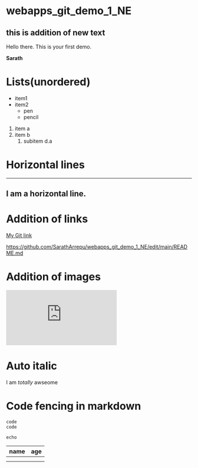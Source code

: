 # webapps_git_demo_1_NE

## this is addition of new text

Hello there.
This is your first demo.

**Sarath**

# Lists(unordered)
* item1
* item2
  * pen
  * pencil
  
1. item a
2. item b
   1. subitem d.a
 
# Horizontal lines
---
I am a horizontal line.
---

# Addition of links
[My Git link](https://github.com/SarathArrepu/webapps_git_demo_1_NE/edit/main/README.md)

<https://github.com/SarathArrepu/webapps_git_demo_1_NE/edit/main/README.md>

# Addition of images
![My picture](https://github.com/SarathArrepu/webapps_git_demo_1_NE/edit/main/README.md)

# Auto italic 
I am _totally_ awseome

# Code fencing in markdown
```language
code 
code
```
~~~
echo 
~~~

|name|age|
|----|---|
|    |   |
|    |   |
